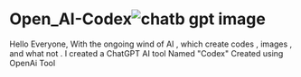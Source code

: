 # Open_AI-Codex![chatb gpt image](https://user-images.githubusercontent.com/90566964/209918019-7408762d-33e8-4bd2-a384-dfe82fc4bb62.jpg)

Hello Everyone,
    With the ongoing wind of AI , which create codes , images , and what not .
     I created a ChatGPT AI tool
      Named "Codex"
       Created using OpenAi Tool
        
